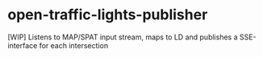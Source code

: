 # open-traffic-lights-publisher
[WIP] Listens to MAP/SPAT input stream, maps to LD and publishes a SSE-interface for each intersection
